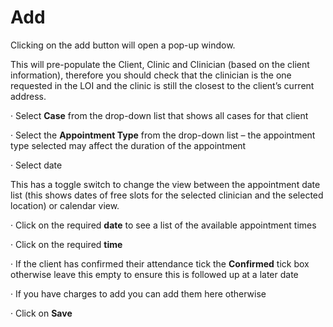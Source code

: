 # Add

Clicking on the add button will open a pop-up window.

This will pre-populate the Client, Clinic and Clinician \(based on the client information\), therefore you should check that the clinician is the one requested in the LOI and the clinic is still the closest to the client’s current address.

· Select **Case** from the drop-down list that shows all cases for that client

· Select the **Appointment Type** from the drop-down list – the appointment type selected may affect the duration of the appointment

· Select date

This has a toggle switch to change the view between the appointment date list \(this shows dates of free slots for the selected clinician and the selected location\) or calendar view.

· Click on the required **date** to see a list of the available appointment times

· Click on the required **time**

· If the client has confirmed their attendance tick the **Confirmed** tick box otherwise leave this empty to ensure this is followed up at a later date

· If you have charges to add you can add them here otherwise

· Click on **Save**


